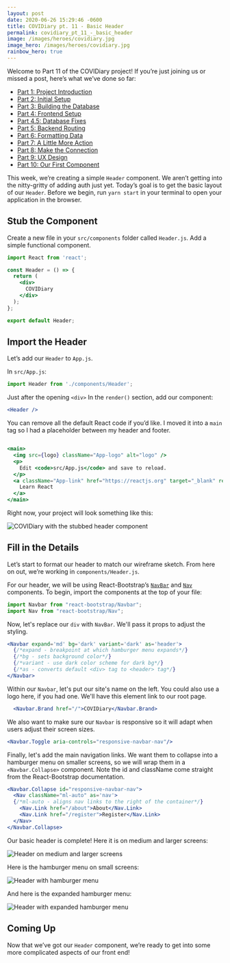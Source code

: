 ```yaml
---
layout: post
date: 2020-06-26 15:29:46 -0600
title: COVIDiary pt. 11 - Basic Header
permalink: covidiary_pt_11_-_basic_header
image: /images/heroes/covidiary.jpg
image_hero: /images/heroes/covidiary.jpg
rainbow_hero: true
---
```

Welcome to Part 11 of the COVIDiary project! If you’re just joining us or missed a post, here’s what we’ve done so far:

* [Part 1: Project Introduction](https://www.codewitch.dev/covidiary_-_a_rails_react_project)
* [Part 2: Initial Setup](https://www.codewitch.dev/covidiary_part_2_-_initial_setup)
* [Part 3: Building the Database](https://www.codewitch.dev/covidiary_pt_3_-_building_the_database)
* [Part 4: Frontend Setup](https://www.codewitch.dev/covidiary_pt_4_-_frontend_setup)
* [Part 4.5: Database Fixes](https://www.codewitch.dev/covidiary_pt_4_5_-_database_fixes)
* [Part 5: Backend Routing](https://www.codewitch.dev/covidiary_pt_5_-_backend_routing)
* [Part 6: Formatting Data](https://www.codewitch.dev/covidiary_pt_6_-_formatting_data)
* [Part 7: A Little More Action](https://www.codewitch.dev/covidiary_pt_7_-_a_little_more_action)
* [Part 8: Make the Connection](https://www.codewitch.dev/covidiary_pt_8_-_make_the_connection)
* [Part 9: UX Design](https://www.codewitch.dev/covidiary_pt_9_-_ux_design)
* [Part 10: Our First Component](https://www.codewitch.dev/covidiary_pt_10_-_our_first_component)

This week, we’re creating a simple `Header` component. We aren’t getting into the nitty-gritty of adding auth just yet. Today’s goal is to get the basic layout of our `Header`. Before we begin, run `yarn start` in your terminal to open your application in the browser.

## Stub the Component

Create a new file in your `src/components` folder called `Header.js`. Add a simple functional component.

```jsx
import React from 'react';

const Header = () => {
  return (
    <div>
      COVIDiary
    </div>
  );
};

export default Header;
```

## Import the Header

Let’s add our `Header` to `App.js`.

In `src/App.js`:

```jsx
import Header from './components/Header';
```

Just after the opening `<div>` In the `render()` section, add our component:

```jsx
<Header />
```

You can remove all the default React code if you’d like. I moved it into a `main` tag so I had a placeholder between my header and footer.

```jsx

<main>
  <img src={logo} className="App-logo" alt="logo" />
  <p>
    Edit <code>src/App.js</code> and save to reload.
  </p>
  <a className="App-link" href="https://reactjs.org" target="_blank" rel="noopener noreferrer">
    Learn React
  </a>
</main>
```

Right now, your project will look something like this:

![COVIDiary with the stubbed header component](/images/basic-header.jpg "Basic Header")

## Fill in the Details

Let’s start to format our header to match our wireframe sketch. From here on out, we’re working in `components/Header.js`.

For our header, we will be using React-Bootstrap’s [`NavBar`](https://react-bootstrap.github.io/components/navbar/ "NavBar") and [`Nav`](https://react-bootstrap.github.io/components/navs/ "Navs") components. To begin, import the components at the top of your file:

```jsx
import Navbar from "react-bootstrap/Navbar";
import Nav from "react-bootstrap/Nav";
```

Now, let's replace our `div` with `NavBar`. We'll pass it props to adjust the styling.

```jsx
<Navbar expand='md' bg='dark' variant='dark' as='header'>
  {/*expand - breakpoint at which hamburger menu expands*/}
  {/*bg - sets background color*/}
  {/*variant - use dark color scheme for dark bg*/}
  {/*as - converts default <div> tag to <header> tag*/}
</Navbar>
```

Within our `Navbar`, let's put our site's name on the left. You could also use a logo here, if you had one. We'll have this element link to our root page.

```jsx
  <Navbar.Brand href="/">COVIDiary</Navbar.Brand>
```

We also want to make sure our `Navbar` is responsive so it will adapt when users adjust their screen sizes.

```jsx
<Navbar.Toggle aria-controls="responsive-navbar-nav"/>
```

Finally, let's add the main navigation links. We want them to collapse into a hamburger menu on smaller screens, so we will wrap them in a `<Navbar.Collapse>` component. Note the id and className come straight from the React-Bootstrap documentation.

```jsx
<Navbar.Collapse id="responsive-navbar-nav">
  <Nav className="ml-auto" as='nav'>
  {/*ml-auto - aligns nav links to the right of the container*/}
    <Nav.Link href="/about">About</Nav.Link>
    <Nav.Link href="/register">Register</Nav.Link>
  </Nav>
</Navbar.Collapse>
```

Our basic header is complete! Here it is on medium and larger screens:

![Header on medium and larger screens](/images/medium-header.jpg "Medium Header")

Here is the hamburger menu on small screens:

![Header with hamburger menu](/images/collapsed-header.jpg "Small Header")

And here is the expanded hamburger menu:

![Header with expanded hamburger menu](/images/expanded-small-header.jpg "Expanded Small Header")

## Coming Up

Now that we’ve got our `Header` component, we’re ready to get into some more complicated aspects of our front end!
